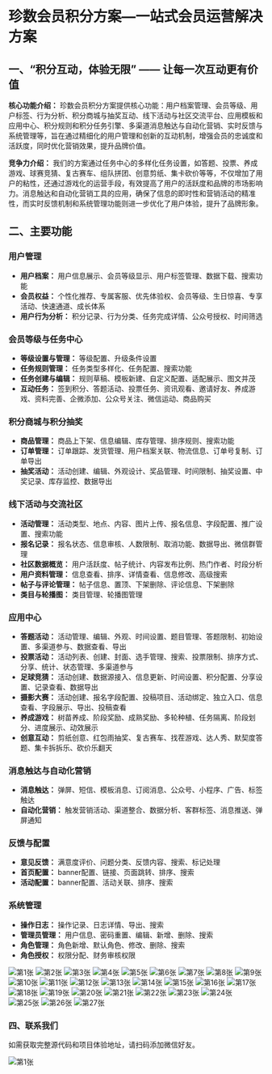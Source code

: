 #  珍数会员积分方案—一站式会员运营解决方案

## 一、“积分互动，体验无限” —— 让每一次互动更有价值

**核心功能介绍：**
珍数会员积分方案提供核心功能：用户档案管理、会员等级、用户标签、行为分析、积分商城与抽奖互动、线下活动与社区交流平台、应用模板和应用中心、积分规则和积分任务引擎、多渠道消息触达与自动化营销、实时反馈与系统管理等，旨在通过精细化的用户管理和创新的互动机制，增强会员的忠诚度和活跃度，同时优化营销效果，提升品牌价值。

**竞争力介绍：**
我们的方案通过任务中心的多样化任务设置，如答题、投票、养成游戏、球赛竞猜、复古赛车、组队拼团、创意剪纸、集卡砍价等等，不仅增加了用户的粘性，还通过游戏化的运营手段，有效提高了用户的活跃度和品牌的市场影响力。消息触达和自动化营销工具的应用，确保了信息的即时性和营销活动的精准性，而实时反馈机制和系统管理功能则进一步优化了用户体验，提升了品牌形象。


## 二、主要功能

### 用户管理

- **用户档案：** 用户信息展示、会员等级显示、用户标签管理、数据下载、搜索功能
- **会员权益：** 个性化推荐、专属客服、优先体验权、会员等级、生日惊喜、专享活动、快速通道、成长体系
- **用户行为分析：** 积分记录、行为分类、任务完成详情、公众号授权、时间筛选

### 会员等级与任务中心

- **等级设置与管理：** 等级配置、升级条件设置
- **任务规则管理：** 任务类型多样化、任务配置、搜索功能
- **任务创建与编辑：** 规则草稿、模板新建、自定义配置、适配展示、图文并茂
- **互动任务：** 签到积分、答题活动、投票任务、资讯观看、邀请好友、养成游戏、资料完善、企微添加、公众号关注、微信运动、商品购买

### 积分商城与积分抽奖

- **商品管理：** 商品上下架、信息编辑、库存管理、排序规则、搜索功能
- **订单管理：** 订单跟踪、发货管理、用户档案关联、物流信息、订单号复制、订单导出
- **抽奖活动：** 活动创建、编辑、外观设计、奖品管理、时间限制、抽奖设置、中奖记录、库存监控、数据导出

### 线下活动与交流社区

- **活动管理：** 活动类型、地点、内容、图片上传、报名信息、字段配置、推广设置、搜索功能
- **报名记录：** 报名状态、信息审核、人数限制、取消功能、数据导出、微信群管理
- **社区数据概览：** 用户活跃度、帖子统计、内容发布比例、热门作者、时段分析
- **用户资料管理：** 信息查看、排序、详情查看、信息修改、高级搜索
- **帖子与评论管理：** 帖子信息、置顶、下架删除、评论信息、下架删除
- **类目与轮播图：** 类目管理、轮播图管理

### 应用中心

- **答题活动：** 活动管理、编辑、外观、时间设置、题目管理、答题限制、初始设置、多渠道参与、数据查看、导出
- **投票活动：** 活动列表、创建、封面、选手管理、搜索、投票限制、排序方式、分享、统计、状态管理、多渠道参与
- **足球竞猜：** 活动创建、数据源接入、信息更新、时间设置、积分配置、分享设置、记录查看、数据导出
- **摄影大赛：** 活动创建、报名字段配置、投稿项目、活动绑定、独立入口、信息查看、字段展示、导出、投稿查看
- **养成游戏：** 树苗养成、阶段奖励、成熟奖励、多轮种植、任务隔离、阶段划分、进度展示、动效展示
- **创意互动：** 剪纸创意、红包雨抽奖、复古赛车、找茬游戏、达人秀、默契度答题、集卡拆拆乐、砍价乐翻天

### 消息触达与自动化营销

- **消息触达：** 弹屏、短信、模板消息、订阅消息、公众号、小程序、广告、标签触达
- **自动化营销：** 触发营销活动、渠道整合、数据分析、客群标签、消息推送、弹屏通知

### 反馈与配置

- **意见反馈：** 满意度评价、问题分类、反馈内容、搜索、标记处理
- **首页配置：** banner配置、链接、页面跳转、排序、搜索
- **活动配置：** banner配置、活动关联、排序、搜索

### 系统管理

- **操作日志：** 操作记录、日志详情、导出、搜索
- **管理员管理：** 用户信息、密码重置、编辑、新增、删除、搜索
- **角色管理：** 角色新增、默认角色、修改、删除、搜索
- **角色授权：** 权限分配、财务审核权限


![第1张](./doc/幻灯片1.PNG)
![第2张](./doc/幻灯片2.PNG)
![第3张](./doc/幻灯片3.PNG)
![第4张](./doc/幻灯片4.PNG)
![第5张](./doc/幻灯片5.PNG)
![第6张](./doc/幻灯片6.PNG)
![第7张](./doc/幻灯片7.PNG)
![第8张](./doc/幻灯片8.PNG)
![第9张](./doc/幻灯片9.PNG)
![第10张](./doc/幻灯片10.PNG)
![第11张](./doc/幻灯片11.PNG)
![第12张](./doc/幻灯片12.PNG)
![第13张](./doc/幻灯片13.PNG)
![第14张](./doc/幻灯片14.PNG)
![第15张](./doc/幻灯片15.PNG)
![第16张](./doc/幻灯片16.PNG)
![第17张](./doc/幻灯片17.PNG)
![第18张](./doc/幻灯片18.PNG)
![第19张](./doc/幻灯片19.PNG)
![第20张](./doc/幻灯片20.PNG)
![第21张](./doc/幻灯片21.PNG)
![第22张](./doc/幻灯片22.PNG)
![第23张](./doc/幻灯片23.PNG)
![第24张](./doc/幻灯片24.PNG)
![第25张](./doc/幻灯片25.PNG)
![第26张](./doc/幻灯片26.PNG)
![第27张](./doc/幻灯片27.PNG)

### 四、联系我们

如需获取完整源代码和项目体验地址，请扫码添加微信好友。

![第1张](./doc/微信二维码.jpg)

